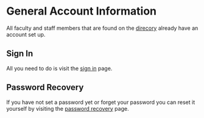 # General Account Information

All faculty and staff members that are found on the [direcory](http://antiochcollege.org/college-directory) already have an account set up. 

## Sign In

All you need to do is visit the [sign in](http://antiochcollege.org/user) page. 

## Password Recovery

If you have not set a password yet
or forget your password you can reset it yourself by visiting the
[password recovery](http://antiochcollege.org/user/password) page.



